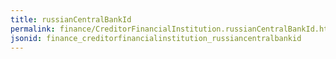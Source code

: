 ```yaml
---
title: russianCentralBankId
permalink: finance/CreditorFinancialInstitution.russianCentralBankId.html
jsonid: finance_creditorfinancialinstitution_russiancentralbankid
---
```

